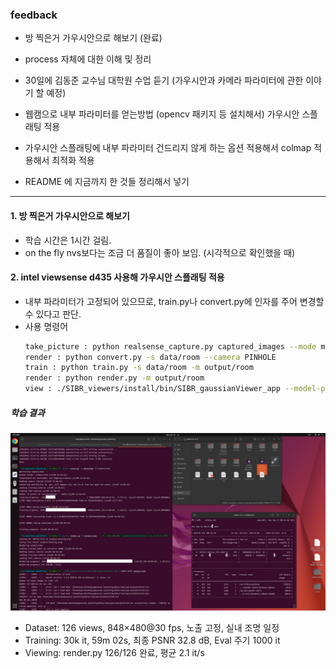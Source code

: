 ### feedback

- 방 찍은거 가우시안으로 해보기 (완료)

- process 자체에 대한 이해 및 정리

- 30일에 김동준 교수님 대학원 수업 듣기 (가우시안과 카메라 파라미터에 관한 이야기 할 예정)
 
- 웹캠으로 내부 파라미터를 얻는방법 (opencv 패키지 등 설치해서) 가우시안 스플래팅 적용
 
- 가우시안 스플래팅에 내부 파라미터 건드리지 않게 하는 옵션 적용해서 colmap 적용해서 최적화 적용

- README 에 지금까지 한 것들 정리해서 넣기

---

#### 1. 방 찍은거 가우시안으로 해보기
- 학습 시간은 1시간 걸림.
- on the fly nvs보다는 조금 더 품질이 좋아 보임. (시각적으로 확인했을 때)

#### 2. intel viewsense d435 사용해 가우시안 스플래팅 적용
- 내부 파라미터가 고정되어 있으므로, train.py나 convert.py에 인자를 주어 변경할 수 있다고 판단.
- 사용 명령어
  ```bash
  take_picture : python realsense_capture.py captured_images --mode manual --num-images 150
  render : python convert.py -s data/room --camera PINHOLE
  train : python train.py -s data/room -m output/room
  render : python render.py -m output/room
  view : ./SIBR_viewers/install/bin/SIBR_gaussianViewer_app --model-path output/room
  ```

##### 학습 결과
![intel viewsense d435로 학습한 과정](../video_picture/250922_gaussian_viewsense_room_log.png)
- Dataset: 126 views, 848×480@30 fps, 노출 고정, 실내 조명 일정
- Training: 30k it, 59m 02s, 최종 PSNR 32.8 dB, Eval 주기 1000 it
- Viewing: render.py 126/126 완료, 평균 2.1 it/s

